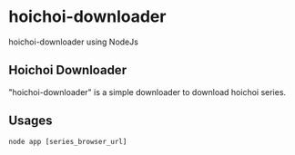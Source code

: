 # hoichoi-downloader
hoichoi-downloader using NodeJs

## Hoichoi Downloader
"hoichoi-downloader" is a simple downloader to download hoichoi series.

## Usages

```
node app [series_browser_url]
```
